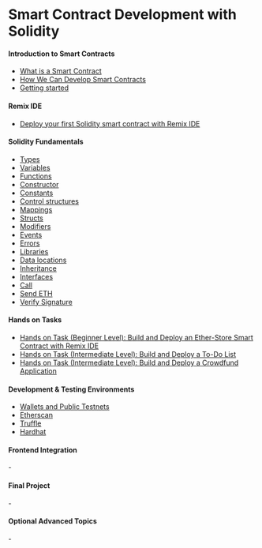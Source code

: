 # Smart Contract Development with Solidity

#### Introduction to Smart Contracts ####
- [What is a Smart Contract](what-is-a-smart-contract)
- [How We Can Develop Smart Contracts](how-we-can-develop-smart-contracts)
- [Getting started](solidity-getting-started)

#### Remix IDE ####
- [Deploy your first Solidity smart contract with Remix IDE](deploy-your-first-solidity-smart-contract-with-remix-ide)

#### Solidity Fundamentals ####
- [Types](solidity-types)
- [Variables](solidity-variables)
- [Functions](solidity-functions)
- [Constructor](solidity-constructor)
- [Constants](solidity-constants)
- [Control structures](solidity-control-structures)
- [Mappings](solidity-mappings)
- [Structs](solidity-structs)
- [Modifiers](solidity-modifiers)
- [Events](solidity-events)
- [Errors](solidity-errors)
- [Libraries](solidity-libraries)
- [Data locations](solidity-data-locations)
- [Inheritance](solidity-inheritance)
- [Interfaces](solidity-interfaces)
- [Call](solidity-call)
- [Send ETH](send-eth)
- [Verify Signature](solidity-verify-signature)

#### Hands on Tasks ####
- [Hands on Task (Beginner Level): Build and Deploy an Ether-Store Smart Contract with Remix IDE](hands-taskbuild-deploy-ether-store-smart-contract-with-remix-ide)
- [Hands on Task (Intermediate Level): Build and Deploy a To-Do List](hands-taskbuild-deploy-to-do-list)
- [Hands on Task (Intermediate Level): Build and Deploy a Crowdfund Application](hands-task-build-deploy-crowdfund-application)

#### Development & Testing Environments ####
- [Wallets and Public Testnets](wallets-public-testnets)
- [Etherscan](solidity-etherscan)
- [Truffle](solidity-truffle)
- [Hardhat](solidity-hardhat)


#### Frontend Integration ####
-[]()


#### Final Project ####
-[]()


#### Optional Advanced Topics ####
-[]()
